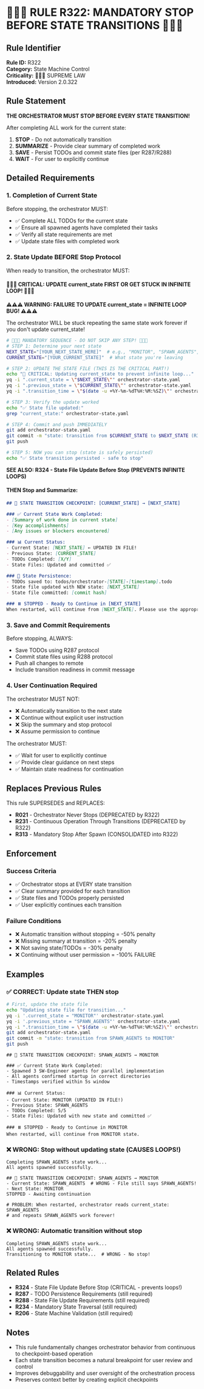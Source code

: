 # 🔴🔴🔴 RULE R322: MANDATORY STOP BEFORE STATE TRANSITIONS 🔴🔴🔴

## Rule Identifier
**Rule ID:** R322  
**Category:** State Machine Control  
**Criticality:** 🔴🔴🔴 SUPREME LAW  
**Introduced:** Version 2.0.322  

## Rule Statement

**THE ORCHESTRATOR MUST STOP BEFORE EVERY STATE TRANSITION!**

After completing ALL work for the current state:
1. **STOP** - Do not automatically transition
2. **SUMMARIZE** - Provide clear summary of completed work
3. **SAVE** - Persist TODOs and commit state files (per R287/R288)
4. **WAIT** - For user to explicitly continue

## Detailed Requirements

### 1. Completion of Current State
Before stopping, the orchestrator MUST:
- ✅ Complete ALL TODOs for the current state
- ✅ Ensure all spawned agents have completed their tasks
- ✅ Verify all state requirements are met
- ✅ Update state files with completed work

### 2. State Update BEFORE Stop Protocol
When ready to transition, the orchestrator MUST:

#### 🔴🔴🔴 CRITICAL: UPDATE current_state FIRST OR GET STUCK IN INFINITE LOOP! 🔴🔴🔴

**⚠️⚠️⚠️ WARNING: FAILURE TO UPDATE current_state = INFINITE LOOP BUG! ⚠️⚠️⚠️**

The orchestrator WILL be stuck repeating the same state work forever if you don't update current_state!

```bash
# 🚨🚨🚨 MANDATORY SEQUENCE - DO NOT SKIP ANY STEP! 🚨🚨🚨
# STEP 1: Determine your next state
NEXT_STATE="[YOUR_NEXT_STATE_HERE]"  # e.g., "MONITOR", "SPAWN_AGENTS", etc.
CURRENT_STATE="[YOUR_CURRENT_STATE]"  # What state you're leaving

# STEP 2: UPDATE THE STATE FILE (THIS IS THE CRITICAL PART!)
echo "📝 CRITICAL: Updating current_state to prevent infinite loop..."
yq -i ".current_state = \"$NEXT_STATE\"" orchestrator-state.yaml
yq -i ".previous_state = \"$CURRENT_STATE\"" orchestrator-state.yaml
yq -i ".transition_time = \"$(date -u +%Y-%m-%dT%H:%M:%SZ)\"" orchestrator-state.yaml

# STEP 3: Verify the update worked
echo "✅ State file updated:"
grep "current_state:" orchestrator-state.yaml

# STEP 4: Commit and push IMMEDIATELY
git add orchestrator-state.yaml
git commit -m "state: transition from $CURRENT_STATE to $NEXT_STATE (R324 compliance)"
git push

# STEP 5: NOW you can stop (state is safely persisted)
echo "✅ State transition persisted - safe to stop"
```

**SEE ALSO: R324 - State File Update Before Stop (PREVENTS INFINITE LOOPS)**

#### THEN Stop and Summarize:
```markdown
## 🛑 STATE TRANSITION CHECKPOINT: [CURRENT_STATE] → [NEXT_STATE]

### ✅ Current State Work Completed:
- [Summary of work done in current state]
- [Key accomplishments]
- [Any issues or blockers encountered]

### 📊 Current Status:
- Current State: [NEXT_STATE] ← UPDATED IN FILE!
- Previous State: [CURRENT_STATE]
- TODOs Completed: [X/Y]
- State Files: Updated and committed ✅

### 📝 State Persistence:
- TODOs saved to: todos/orchestrator-[STATE]-[timestamp].todo
- State file updated with NEW state: [NEXT_STATE]
- State file committed: [commit hash]

### ⏸️ STOPPED - Ready to Continue in [NEXT_STATE]
When restarted, will continue from [NEXT_STATE]. Please use the appropriate continuation command.
```

### 3. Save and Commit Requirements
Before stopping, ALWAYS:
- Save TODOs using R287 protocol
- Commit state files using R288 protocol
- Push all changes to remote
- Include transition readiness in commit message

### 4. User Continuation Required
The orchestrator MUST NOT:
- ❌ Automatically transition to the next state
- ❌ Continue without explicit user instruction
- ❌ Skip the summary and stop protocol
- ❌ Assume permission to continue

The orchestrator MUST:
- ✅ Wait for user to explicitly continue
- ✅ Provide clear guidance on next steps
- ✅ Maintain state readiness for continuation

## Replaces Previous Rules

This rule SUPERSEDES and REPLACES:
- **R021** - Orchestrator Never Stops (DEPRECATED by R322)
- **R231** - Continuous Operation Through Transitions (DEPRECATED by R322)
- **R313** - Mandatory Stop After Spawn (CONSOLIDATED into R322)

## Enforcement

### Success Criteria
- ✅ Orchestrator stops at EVERY state transition
- ✅ Clear summary provided for each transition
- ✅ State files and TODOs properly persisted
- ✅ User explicitly continues each transition

### Failure Conditions
- ❌ Automatic transition without stopping = -50% penalty
- ❌ Missing summary at transition = -20% penalty
- ❌ Not saving state/TODOs = -30% penalty
- ❌ Continuing without user permission = -100% FAILURE

## Examples

### ✅ CORRECT: Update state THEN stop
```bash
# First, update the state file
echo "Updating state file for transition..."
yq -i '.current_state = "MONITOR"' orchestrator-state.yaml
yq -i '.previous_state = "SPAWN_AGENTS"' orchestrator-state.yaml
yq -i ".transition_time = \"$(date -u +%Y-%m-%dT%H:%M:%SZ)\"" orchestrator-state.yaml
git add orchestrator-state.yaml
git commit -m "state: transition from SPAWN_AGENTS to MONITOR"
git push
```

```
## 🛑 STATE TRANSITION CHECKPOINT: SPAWN_AGENTS → MONITOR

### ✅ Current State Work Completed:
- Spawned 3 SW-Engineer agents for parallel implementation
- All agents confirmed startup in correct directories
- Timestamps verified within 5s window

### 📊 Current Status:
- Current State: MONITOR (UPDATED IN FILE!)
- Previous State: SPAWN_AGENTS
- TODOs Completed: 5/5
- State Files: Updated with new state and committed ✅

### ⏸️ STOPPED - Ready to Continue in MONITOR
When restarted, will continue from MONITOR state.
```

### ❌ WRONG: Stop without updating state (CAUSES LOOPS!)
```
Completing SPAWN_AGENTS state work...
All agents spawned successfully.

## 🛑 STATE TRANSITION CHECKPOINT: SPAWN_AGENTS → MONITOR
- Current State: SPAWN_AGENTS  # WRONG - File still says SPAWN_AGENTS!
- Next State: MONITOR
STOPPED - Awaiting continuation

# PROBLEM: When restarted, orchestrator reads current_state: SPAWN_AGENTS
# and repeats SPAWN_AGENTS work forever!
```

### ❌ WRONG: Automatic transition without stop
```
Completing SPAWN_AGENTS state work...
All agents spawned successfully.
Transitioning to MONITOR state...  # WRONG - No stop!
```

## Related Rules
- **R324** - State File Update Before Stop (CRITICAL - prevents loops!)
- **R287** - TODO Persistence Requirements (still required)
- **R288** - State File Update Requirements (still required)
- **R234** - Mandatory State Traversal (still required)
- **R206** - State Machine Validation (still required)

## Notes
- This rule fundamentally changes orchestrator behavior from continuous to checkpoint-based operation
- Each state transition becomes a natural breakpoint for user review and control
- Improves debuggability and user oversight of the orchestration process
- Preserves context better by creating explicit checkpoints